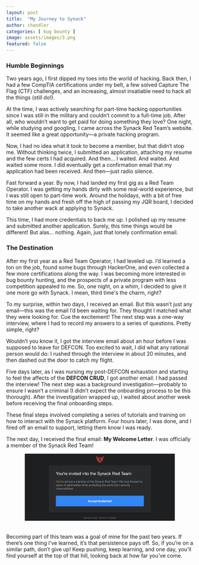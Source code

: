 ```yaml
---
layout: post
title:  "My Journey to Synack"
author: chandler
categories: [ bug bounty ]
image: assets/images/3.png
featured: false
---
```



### Humble Beginnings

Two years ago, I first dipped my toes into the world of hacking. Back then, I had a few CompTIA certifications under my belt, a few solved Capture The Flag (CTF) challenges, and an increasing, almost insatiable need to hack all the things (still do!).

At the time, I was actively searching for part-time hacking opportunities since I was still in the military and couldn’t commit to a full-time job. After all, who wouldn’t want to get paid for doing something they love? One night, while studying and googling, I came across the Synack Red Team’s website. It seemed like a great opportunity—a private hacking program.

Now, I had no idea what it took to become a member, but that didn’t stop me. Without thinking twice, I submitted an application, attaching my resume and the few certs I had acquired. And then… I waited. And waited. And waited some more. I did eventually get a confirmation email that my application had been received. And then—just radio silence.

Fast forward a year. By now, I had landed my first gig as a Red Team Operator. I was getting my hands dirty with some real-world experience, but I was still open to part-time work. Around the holidays, with a bit of free time on my hands and fresh off the high of passing my JQR board, I decided to take another wack at applying to Synack.

This time, I had more credentials to back me up. I polished up my resume and submitted another application. Surely, this time things would be different! But alas… nothing. Again, just that lonely confirmation email.

### The Destination

After my first year as a Red Team Operator, I had leveled up. I’d learned a ton on the job, found some bugs through HackerOne, and even collected a few more certifications along the way. I was becoming more interested in bug bounty hunting, and the prospects of a private program with less competition appealed to me. So, one night, on a whim, I decided to give it one more go with Synack. I mean, third time's the charm, right? 

To my surprise, within two days, I received an email. But this wasn’t just any email—this was the email I’d been waiting for. They thought I matched what they were looking for. Cue the excitement! The next step was a one-way interview, where I had to record my answers to a series of questions. Pretty simple, right?

Wouldn’t you know it, I got the interview email about an hour before I was supposed to leave for DEFCON. Too excited to wait, I did what any rational person would do: I rushed through the interview in about 20 minutes, and then dashed out the door to catch my flight.

Five days later, as I was nursing my post-DEFCON exhaustion and starting to feel the affects of the <b>DEFCON CRUD</b>, I got another email: I had passed the interview! The next step was a background investigation—probably to ensure I wasn’t a criminal (I didn’t expect the onboarding process to be this thorough). After the investigation wrapped up, I waited about another week before receiving the final onboarding steps.

These final steps involved completing a series of tutorials and training on how to interact with the Synack platform. Four hours later, I was done, and I fired off an email to support, letting them know I was ready.

The next day, I received the final email: <b>My Welcome Letter</b>. I was officially a member of the Synack Red Team!
<p align="center">
  <img src="../assets/images/invitation.png" alt="synack-invitation" title="Synack Invitation" width="80%" />
</p>
<br>
Becoming part of this team was a goal of mine for the past two years. If there’s one thing I’ve learned, it’s that persistence pays off. So, if you’re on a similar path, don’t give up! Keep pushing, keep learning, and one day, you’ll find yourself at the top of that hill, looking back at how far you’ve come.


